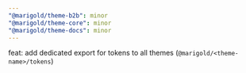 ```yaml
---
"@marigold/theme-b2b": minor
"@marigold/theme-core": minor
"@marigold/theme-docs": minor
---
```


feat: add dedicated export for tokens to all themes (`@marigold/<theme-name>/tokens`)
